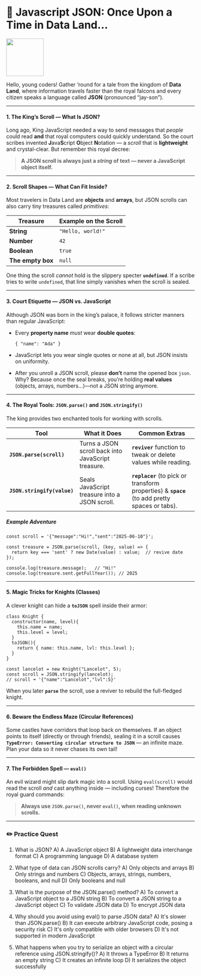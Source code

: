 # 🏰 Javascript JSON: Once Upon a Time in Data Land…


<img src="https://agunechembaekene.wordpress.com/wp-content/uploads/2025/06/a_knight_holding_an_armor.jpeg" width="100">

Hello, young coders! Gather ‘round for a tale from the kingdom of **Data Land**, where information travels faster than the royal falcons and every citizen speaks a language called **JSON** (pronounced “jay-son”).

---

#### 1. The King’s Scroll — What Is JSON?

Long ago, King JavaScript needed a way to send messages that *people* could read **and** that royal computers could quickly understand. So the court scribes invented **J**ava**S**cript **O**bject **N**otation — a *scroll* that is **lightweight** and crystal-clear.
But remember this royal decree:

> **A JSON scroll is **always** just a *string* of text — never a JavaScript object itself.**

---

#### 2. Scroll Shapes — What Can Fit Inside?

Most travelers in Data Land are **objects** and **arrays**, but JSON scrolls can also carry tiny treasures called *primitives*:

| Treasure          | Example on the Scroll |
| ----------------- | --------------------- |
| **String**        | `"Hello, world!"`     |
| **Number**        | `42`                  |
| **Boolean**       | `true`                |
| **The empty box** | `null`                |

One thing the scroll *cannot* hold is the slippery specter **`undefined`**. If a scribe tries to write `undefined`, that line simply vanishes when the scroll is sealed.

---

#### 3. Court Etiquette — JSON vs. JavaScript

Although JSON was born in the king’s palace, it follows stricter manners than regular JavaScript:

* Every **property name** *must* wear **double quotes**:

  ```
  { "name": "Ada" }
  ```
* JavaScript lets you wear single quotes or none at all, but JSON insists on uniformity.
* After you unroll a JSON scroll, please **don’t** name the opened box `json`.
  Why? Because once the seal breaks, you’re holding **real values** (objects, arrays, numbers…)—not a JSON string anymore.

---

#### 4. The Royal Tools: `JSON.parse()` and `JSON.stringify()`

The king provides two enchanted tools for working with scrolls.

| Tool                        | What it Does                                       | Common Extras                                                                                  |
| --------------------------- | -------------------------------------------------- | ---------------------------------------------------------------------------------------------- |
| **`JSON.parse(scroll)`**    | Turns a JSON scroll back into JavaScript treasure. | **`reviver`** function to tweak or delete values while reading.                                |
| **`JSON.stringify(value)`** | Seals JavaScript treasure into a JSON scroll.      | **`replacer`** (to pick or transform properties) & **`space`** (to add pretty spaces or tabs). |

##### Example Adventure

```
const scroll = '{"message":"Hi!","sent":"2025-06-10"}';

const treasure = JSON.parse(scroll, (key, value) => {
  return key === 'sent' ? new Date(value) : value;  // revive date
});

console.log(treasure.message);   // "Hi!"
console.log(treasure.sent.getFullYear()); // 2025
```

---

#### 5. Magic Tricks for Knights (Classes)

A clever knight can hide a **`toJSON`** spell inside their armor:

```
class Knight {
  constructor(name, level){
    this.name = name;
    this.level = level;
  }
  toJSON(){
    return { name: this.name, lvl: this.level };
  }
}

const lancelot = new Knight("Lancelot", 5);
const scroll = JSON.stringify(lancelot);
// scroll ➜ '{"name":"Lancelot","lvl":5}'
```

When you later **`parse`** the scroll, use a reviver to rebuild the full-fledged knight.

---

#### 6. Beware the Endless Maze (Circular References)

Some castles have corridors that loop back on themselves. If an object points to itself (directly or through friends), sealing it in a scroll causes **`TypeError: Converting circular structure to JSON`** — an infinite maze. Plan your data so it never chases its own tail!

---

#### 7. The Forbidden Spell — `eval()`

An evil wizard might slip dark magic into a scroll. Using `eval(scroll)` would read the scroll *and* cast anything inside — including curses!
Therefore the royal guard commands:

> **Always use `JSON.parse()`, never `eval()`, when reading unknown scrolls.**

---

### ✏️ Practice Quest

1. What is JSON?
A) A JavaScript object
B) A lightweight data interchange format
C) A programming language
D) A database system

2. What type of data can JSON scrolls carry?
A) Only objects and arrays
B) Only strings and numbers
C) Objects, arrays, strings, numbers, booleans, and null
D) Only booleans and null

3. What is the purpose of the JSON.parse() method?
A) To convert a JavaScript object to a JSON string
B) To convert a JSON string to a JavaScript object
C) To validate JSON data
D) To encrypt JSON data

4. Why should you avoid using eval() to parse JSON data?
A) It's slower than JSON.parse()
B) It can execute arbitrary JavaScript code, posing a security risk
C) It's only compatible with older browsers
D) It's not supported in modern JavaScript

5. What happens when you try to serialize an object with a circular reference using JSON.stringify()?
A) It throws a TypeError
B) It returns an empty string
C) It creates an infinite loop
D) It serializes the object successfully

